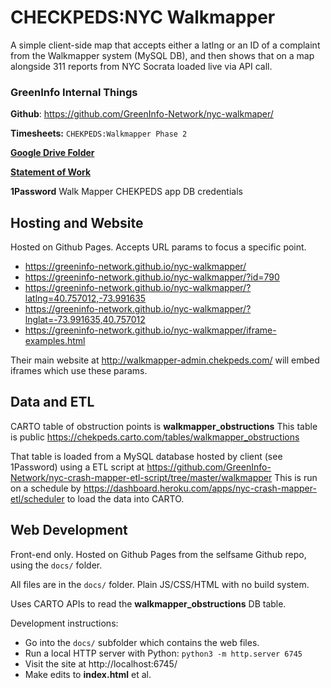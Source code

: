 # CHECKPEDS:NYC Walkmapper

A simple client-side map that accepts either a latlng or an ID of a complaint from the Walkmapper system (MySQL DB), and then shows that on a map alongside 311 reports from NYC Socrata loaded live via API call.


### GreenInfo Internal Things

**Github**: https://github.com/GreenInfo-Network/nyc-walkmaper/

**Timesheets:**  `CHEKPEDS:Walkmapper Phase 2`

[**Google Drive Folder**](https://drive.google.com/drive/folders/1r-1BhH087l6z-Tb_XRdIWlYI3kwRHdcG)

[**Statement of Work**](https://docs.google.com/spreadsheets/d/1oCblwfg2ddVrbfQ9TJFAMmPQSIvZvhh6VvCKcH9UIxQ/edit#gid=75779139)

**1Password** Walk Mapper CHEKPEDS app DB credentials


## Hosting and Website

Hosted on Github Pages. Accepts URL params to focus a specific point.

* https://greeninfo-network.github.io/nyc-walkmapper/
* https://greeninfo-network.github.io/nyc-walkmapper/?id=790
* https://greeninfo-network.github.io/nyc-walkmapper/?latlng=40.757012,-73.991635
* https://greeninfo-network.github.io/nyc-walkmapper/?lnglat=-73.991635,40.757012
* https://greeninfo-network.github.io/nyc-walkmapper/iframe-examples.html

Their main website at http://walkmapper-admin.chekpeds.com/ will embed iframes which use these params.



## Data and ETL

CARTO table of obstruction points is **walkmapper_obstructions** This table is public https://chekpeds.carto.com/tables/walkmapper_obstructions

That table is loaded from a MySQL database hosted by client (see 1Password) using a ETL script at https://github.com/GreenInfo-Network/nyc-crash-mapper-etl-script/tree/master/walkmapper This is run on a schedule by https://dashboard.heroku.com/apps/nyc-crash-mapper-etl/scheduler to load the data into CARTO.



## Web Development

Front-end only. Hosted on Github Pages from the selfsame Github repo, using the `docs/` folder.

All files are in the `docs/` folder. Plain JS/CSS/HTML with no build system.

Uses CARTO APIs to read the **walkmapper_obstructions** DB table.

Development instructions:
* Go into the `docs/` subfolder which contains the web files.
* Run a local HTTP server with Python: `python3 -m http.server 6745`
* Visit the site at http://localhost:6745/
* Make edits to **index.html** et al.
